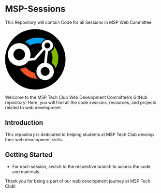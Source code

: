 # MSP-Sessions
This Repository will contain Code for all Sessions in MSP Web Committee

<img src="msp-logo.jpg" alt="MSP Logo" width="200px" height="200px" style="border-radius: 50%;">

Welcome to the MSP Tech Club Web Development Committee's GitHub repository! Here, you will find all the code sessions, resources, and projects related to web development.

## Introduction
This repository is dedicated to helping students at MSP Tech Club develop their web development skills. 


## Getting Started
- For each session, switch to the respective branch to access the code and materials.


Thank you for being a part of our web development journey at MSP Tech Club!
